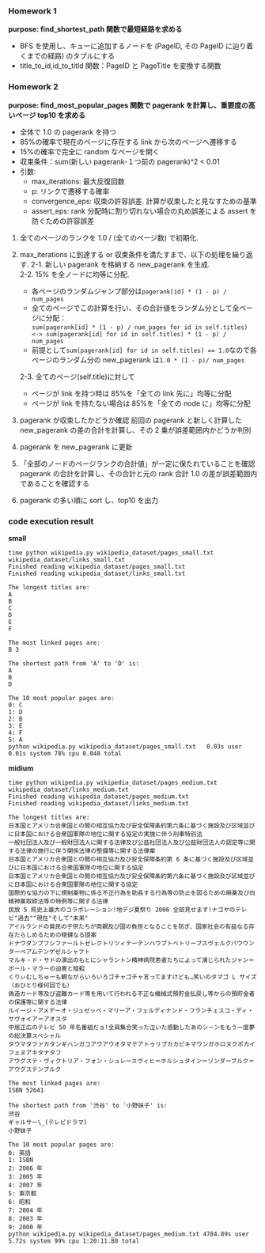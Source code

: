 ### Homework 1

**purpose: find_shortest_path 関数で最短経路を求める**

-   BFS を使用し、キューに追加するノードを (PageID, その PageID に辿り着くまでの経路) のタプルにする
-   title_to_id,id_to_titld 関数：PageID と PageTitle を変換する関数

### Homework 2

**purpose: find_most_popular_pages 関数で pagerank を計算し、重要度の高いページ top10 を求める**

-   全体で 1.0 の pagerank を持つ
-   85%の確率で現在のページに存在する link から次のページへ遷移する
-   15%の確率で完全に random なページを開く
-   収束条件：sum(新しい pagerank-１つ前の pagerank)^2 < 0.01
-   引数:
    -   max_iterations: 最大反復回数
    -   p: リンクで遷移する確率
    -   convergence_eps: 収束の許容誤差. 計算が収束したと見なすための基準
    -   assert_eps: rank 分配時に割り切れない場合の丸め誤差による assert を防ぐための許容誤差

1. 全てのページのランクを 1.0 / (全てのページ数) で初期化.
2. max_iterations に到達する or 収束条件を満たすまで、以下の処理を繰り返す.
   2-1. 新しい pagerank を格納する new_pagerank を生成.  
   2-2. 15% を全ノードに均等に分配.  
    - 各ページのランダムジャンプ部分は`pagerank[id] * (1 - p) / num_pages` 
    - 全てのページでこの計算を行い、その合計値をランダム分として全ページに分配：  
    `sum(pagerank[id] * (1 - p) / num_pages for id in self.titles) <-> sum(pagerank[id] for id in self.titles) * (1 - p) / num_pages` 
    - 前提として`sum(pagerank[id] for id in self.titles) == 1.0`なので各ページのランダム分の new_pagerank は`1.0 * (1 - p)/ num_pages`  

   2-3. 全てのページ(self.title)に対して
    - ページが link を持つ時は 85%を「全ての link 先に」均等に分配
    - ページが link を持たない場合は 85%を「全ての node に」均等に分配
3. pagerank が収束したかどうか確認
   前回の pagerank と新しく計算した new_pagerank の差の合計を計算し、その 2 乗が誤差範囲内かどうか判別
4. pagerank を new_pagerank に更新
5. 「全部のノードのページランクの合計値」が一定に保たれていることを確認
   pagerank の合計を計算し、その合計と元の rank 合計 1.0 の差が誤差範囲内であることを確認する
6. pagerank の多い順に sort し、top10 を出力

### code execution result

**small**

```
time python wikipedia.py wikipedia_dataset/pages_small.txt wikipedia_dataset/links_small.txt
Finished reading wikipedia_dataset/pages_small.txt
Finished reading wikipedia_dataset/links_small.txt

The longest titles are:
A
B
C
D
E
F

The most linked pages are:
B 3

The shortest path from 'A' to 'D' is:
A
B
D

The 10 most popular pages are:
0: C
1: D
2: B
3: E
4: F
5: A
python wikipedia.py wikipedia_dataset/pages_small.txt   0.03s user 0.01s system 78% cpu 0.048 total
```

**midium**

```
time python wikipedia.py wikipedia_dataset/pages_medium.txt wikipedia_dataset/links_medium.txt
Finished reading wikipedia_dataset/pages_medium.txt
Finished reading wikipedia_dataset/links_medium.txt

The longest titles are:
日本国とアメリカ合衆国との間の相互協力及び安全保障条約第六条に基づく施設及び区域並びに日本国における合衆国軍隊の地位に関する協定の実施に伴う刑事特別法
一般社団法人及び一般財団法人に関する法律及び公益社団法人及び公益財団法人の認定等に関する法律の施行に伴う関係法律の整備等に関する法律案
日本国とアメリカ合衆国との間の相互協力及び安全保障条約第 6 条に基づく施設及び区域並びに日本国における合衆国軍隊の地位に関する協定
日本国とアメリカ合衆国との間の相互協力及び安全保障条約第六条に基づく施設及び区域並びに日本国における合衆国軍隊の地位に関する協定
国際的な協力の下に規制薬物に係る不正行為を助長する行為等の防止を図るための麻薬及び向精神薬取締法等の特例等に関する法律
民放 5 局史上最大のコラボレーション!地デジ夏祭り 2006 全部見せます!ナゴヤのテレビ"過去""現在"そして"未来"
アイルランドの貧民の子供たちが両親及び国の負担となることを防ぎ、国家社会の有益なる存在たらしめるための穏健なる提案
ドナウダンプフシファールトゼレクトリツィテーテンハウプトベトリープスヴェルクバウウンターベアムテンゲゼルシャフト
マルキ・ド・サドの演出のもとにシャラントン精神病院患者たちによって演じられたジャン＝ポール・マラーの迫害と暗殺
くりぃむしちゅーも観ながらいろいろゴチャゴチャ言ってますけども…笑いのタマゴ L サイズ（おひとり様何回でも）
偽造カード等及び盗難カード等を用いて行われる不正な機械式預貯金払戻し等からの預貯金者の保護等に関する法律
ルイージ・アメデーオ・ジュゼッペ・マリーア・フェルディナンド・フランチェスコ・ディ・サヴォイア＝アオスタ
中居正広のテレビ 50 年名番組だョ!全員集合笑った泣いた感動したあのシーンをもう一度夢の総決算スペシャル
タウマタファカタンギハンガコアウアウオタマテアトゥリプカカピキマウンガホロヌクポカイフェヌアキタナタフ
アウグステ・ヴィクトリア・フォン・シュレースヴィヒ＝ホルシュタイン＝ゾンダーブルク＝アウグステンブルク

The most linked pages are:
ISBN 52641

The shortest path from '渋谷' to '小野妹子' is:
渋谷
ギャルサー\_(テレビドラマ)
小野妹子

The 10 most popular pages are:
0: 英語
1: ISBN
2: 2006 年
3: 2005 年
4: 2007 年
5: 東京都
6: 昭和
7: 2004 年
8: 2003 年
9: 2000 年
python wikipedia.py wikipedia_dataset/pages_medium.txt 4784.89s user 5.72s system 99% cpu 1:20:11.80 total
```
